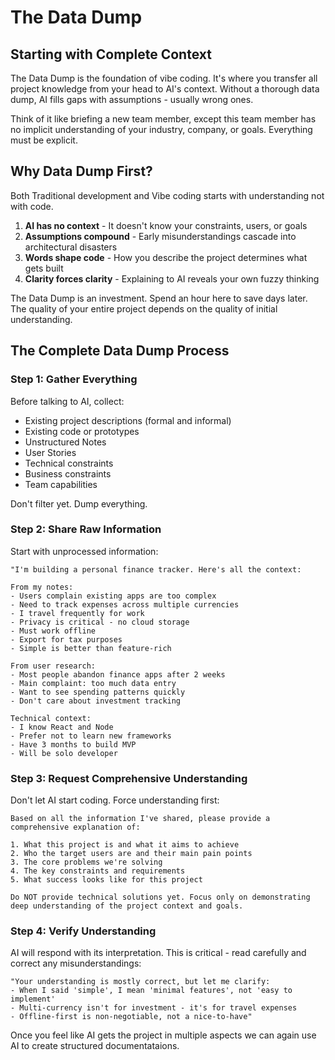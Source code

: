 # The Data Dump

## Starting with Complete Context

The Data Dump is the foundation of vibe coding. It's where you transfer all project knowledge from your head to AI's context. Without a thorough data dump, AI fills gaps with assumptions - usually wrong ones.

Think of it like briefing a new team member, except this team member has no implicit understanding of your industry, company, or goals. Everything must be explicit.



## Why Data Dump First?

Both Traditional development and Vibe coding starts with understanding not with code.

1. **AI has no context** - It doesn't know your constraints, users, or goals
2. **Assumptions compound** - Early misunderstandings cascade into architectural disasters  
3. **Words shape code** - How you describe the project determines what gets built
4. **Clarity forces clarity** - Explaining to AI reveals your own fuzzy thinking

The Data Dump is an investment. Spend an hour here to save days later. The quality of your entire project depends on the quality of initial understanding.


## The Complete Data Dump Process

### Step 1: Gather Everything

Before talking to AI, collect:
- Existing project descriptions (formal and informal)
- Existing code or prototypes
- Unstructured Notes
- User Stories
- Technical constraints
- Business constraints
- Team capabilities

Don't filter yet. Dump everything.

### Step 2: Share Raw Information

Start with unprocessed information:

```
"I'm building a personal finance tracker. Here's all the context:

From my notes:
- Users complain existing apps are too complex
- Need to track expenses across multiple currencies  
- I travel frequently for work
- Privacy is critical - no cloud storage
- Must work offline
- Export for tax purposes
- Simple is better than feature-rich

From user research:
- Most people abandon finance apps after 2 weeks
- Main complaint: too much data entry
- Want to see spending patterns quickly
- Don't care about investment tracking

Technical context:
- I know React and Node
- Prefer not to learn new frameworks
- Have 3 months to build MVP
- Will be solo developer
```

### Step 3: Request Comprehensive Understanding

Don't let AI start coding. Force understanding first:

```
Based on all the information I've shared, please provide a comprehensive explanation of:

1. What this project is and what it aims to achieve
2. Who the target users are and their main pain points  
3. The core problems we're solving
4. The key constraints and requirements
5. What success looks like for this project

Do NOT provide technical solutions yet. Focus only on demonstrating 
deep understanding of the project context and goals.
```

### Step 4: Verify Understanding

AI will respond with its interpretation. This is critical - read carefully and correct any misunderstandings:

```
"Your understanding is mostly correct, but let me clarify:
- When I said 'simple', I mean 'minimal features', not 'easy to implement'
- Multi-currency isn't for investment - it's for travel expenses
- Offline-first is non-negotiable, not a nice-to-have"
```


Once you feel like AI gets the project in multiple aspects we can again use AI to create structured documentataions. 